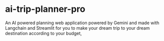 # ai-trip-planner-pro
An AI powered planning web application powered by Gemini and made with Langchain and Streamlit for you to make your dream trip to your dream destination according to your budget, 
